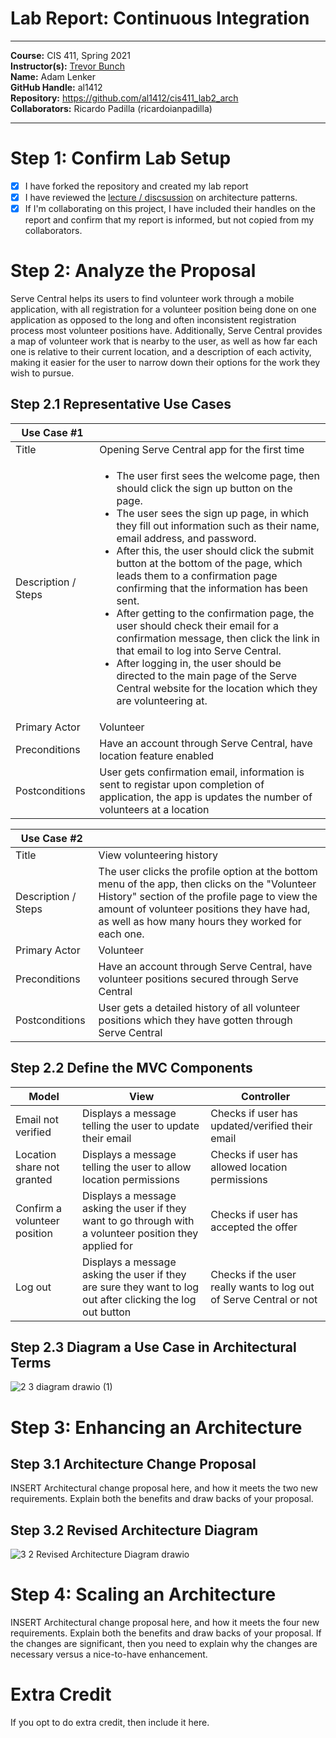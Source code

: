 # Lab Report: Continuous Integration
___
**Course:** CIS 411, Spring 2021  
**Instructor(s):** [Trevor Bunch](https://github.com/trevordbunch)  
**Name:** Adam Lenker    
**GitHub Handle:** al1412  
**Repository:** https://github.com/al1412/cis411_lab2_arch  
**Collaborators:** Ricardo Padilla (ricardoianpadilla)    
___

# Step 1: Confirm Lab Setup
- [X] I have forked the repository and created my lab report
- [X] I have reviewed the [lecture / discsussion](../assets/04p1_SolutionArchitectures.pdf) on architecture patterns.
- [X] If I'm collaborating on this project, I have included their handles on the report and confirm that my report is informed, but not copied from my collaborators.

# Step 2: Analyze the Proposal
Serve Central helps its users to find volunteer work through a mobile application, with all registration for a volunteer position being done on one application as opposed to the long and often inconsistent registration process most volunteer positions have. Additionally, Serve Central provides a map of volunteer work that is nearby to the user, as well as how far each one is relative to their current location, and a description of each activity, making it easier for the user to narrow down their options for the work they wish to pursue.    

## Step 2.1 Representative Use Cases  

| Use Case #1 | |
|---|---|
| Title | Opening Serve Central app for the first time |
| Description / Steps | <ul><li> The user first sees the welcome page, then should click the sign up button on the page.</li><li> The user sees the sign up page, in which they fill out information such as their name, email address, and password. </li><li> After this, the user should click the submit button at the bottom of the page, which leads them to a confirmation page confirming that the information has been sent. </li><li> After getting to the confirmation page, the user should check their email for a confirmation message, then click the link in that email to log into Serve Central. </li><li> After logging in, the user should be directed to the main page of the Serve Central website for the location which they are volunteering at. </li></ul> |
| Primary Actor | Volunteer |
| Preconditions | Have an account through Serve Central, have location feature enabled |
| Postconditions | User gets confirmation email, information is sent to registar upon completion of application, the app is updates the number of volunteers at a location |

| Use Case #2 | |
|---|---|
| Title | View volunteering history |
| Description / Steps | The user clicks the profile option at the bottom menu of the app, then clicks on the "Volunteer History" section of the profile page to view the amount of volunteer positions they have had, as well as how many hours they worked for each one. |
| Primary Actor | Volunteer |
| Preconditions | Have an account through Serve Central, have volunteer positions secured through Serve Central |
| Postconditions | User gets a detailed history of all volunteer positions which they have gotten through Serve Central |

## Step 2.2 Define the MVC Components

| Model | View | Controller |
|---|---|---|
| Email not verified | Displays a message telling the user to update their email | Checks if user has updated/verified their email |
| Location share not granted | Displays a message telling the user to allow location permissions | Checks if user has allowed location permissions |
| Confirm a volunteer position | Displays a message asking the user if they want to go through with a volunteer position they applied for | Checks if user has accepted the offer |
| Log out | Displays a message asking the user if they are sure they want to log out after clicking the log out button | Checks if the user really wants to log out of Serve Central or not |

## Step 2.3 Diagram a Use Case in Architectural Terms
![2 3 diagram drawio (1)](https://user-images.githubusercontent.com/97567307/153784356-c4e5be6f-f658-434b-89a3-f517d591fc16.png)


# Step 3: Enhancing an Architecture

## Step 3.1 Architecture Change Proposal
INSERT Architectural change proposal here, and how it meets the two new requirements.  Explain both the benefits and draw backs of your proposal.

## Step 3.2 Revised Architecture Diagram
![3 2 Revised Architecture Diagram drawio](https://user-images.githubusercontent.com/97567307/153790538-b6a934ab-542f-40f6-9e9b-e712ebfe6a6f.png)


# Step 4: Scaling an Architecture
INSERT Architectural change proposal here, and how it meets the four new requirements.  Explain both the benefits and draw backs of your proposal.  If the changes are significant, then you need to explain why the changes are necessary versus a nice-to-have enhancement.

# Extra Credit
If you opt to do extra credit, then include it here.
